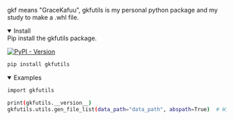 gkf means "GraceKafuu", gkfutils is my personal python package and my study to make a .whl file.


<details open>
<summary>Install</summary>
Pip install the gkfutils package.
  
[![PyPI - Version](https://img.shields.io/pypi/v/gkfutils?logo=pypi&logoColor=white)](https://pypi.org/project/gkfutils/)

```bash
pip install gkfutils
```

<details open>
<summary>Examples</summary>

```bash
import gkfutils

print(gkfutils.__version__)
gkfutils.utils.gen_file_list(data_path="data_path", abspath=True)  # Will generate .txt file that contains file path.

```
